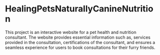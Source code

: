 # HealingPetsNaturallyCanineNutrition
This project is an interactive website for a pet health and nutrition consultant. The website provides essential information such as, services provided in the consultation, certifications of the consultant, and ensures a seamless experience for users to book consultations for their furry friends.
